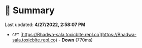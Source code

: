 # 📖 Summary
Last updated: **4/27/2022, 2:58:07 PM**

- `GET` [https://Bhadwa-sala.toxicblte.repl.co](https://Bhadwa-sala.toxicblte.repl.co) - **Down** (770ms)
